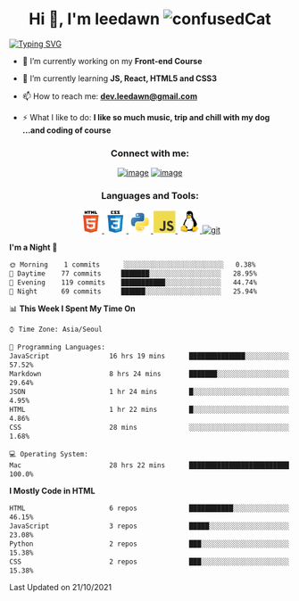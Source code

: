 <h1 align="center">Hi 👋, I'm leedawn <img src="https://emoji.gg/assets/emoji/5041-confusedcat.png" width="64px" height="64px" alt="confusedCat"></h1>

[![Typing SVG](https://readme-typing-svg.herokuapp.com?color=%23FCC419&center=true&vCenter=true&width=854&height=72&lines=Welcome+to+my+Github+Profile!;I'm+a+Front+end+developer;I'm+Growing+programmer)](https://git.io/typing-svg)

- 🔭 I’m currently working on my **Front-end Course**

- 🌱 I’m currently learning **JS, React, HTML5 and CSS3**

- 📫 How to reach me: **dev.leedawn@gmail.com**

- ⚡ What I like to do: **I like so much music, trip and chill with my dog ...and coding of course**

<h3 align="center">Connect with me:</h3>
<div align="center">

[![image](https://img.shields.io/badge/Twitter-1DA1F2?style=for-the-badge&logo=twitter&logoColor=white)](https://twitter.com/leedawnnn)
[![image](https://img.shields.io/badge/Gmail-D14836?style=for-the-badge&logo=gmail&logoColor=white)](mailto:produtor.dev.leedawn@gmail.com)
  
</div>

<h3 align="center">Languages and Tools:</h3>

<p align="center"> 
  <a href="https://www.w3.org/html/" target="_blank"> 
    <img src="https://raw.githubusercontent.com/devicons/devicon/master/icons/html5/html5-original-wordmark.svg" alt="html5" width="40" height="40"/> 
  </a>
  <a href="https://www.w3schools.com/css/" target="_blank"> 
    <img src="https://raw.githubusercontent.com/devicons/devicon/master/icons/css3/css3-original-wordmark.svg" alt="css3" width="40" height="40"/> 
  </a> 
  <a href="https://www.python.org" target="_blank"> 
    <img src="https://raw.githubusercontent.com/devicons/devicon/master/icons/python/python-original.svg" alt="python" width="40" height="40"/> 
  </a>  
  <a href="https://developer.mozilla.org/en-US/docs/Web/JavaScript" target="_blank"> 
    <img src="https://raw.githubusercontent.com/devicons/devicon/master/icons/javascript/javascript-original.svg" alt="javascript" width="40" height="40"/> 
  </a> 
  <a href="https://www.linux.org/" target="_blank"> 
    <img src="https://raw.githubusercontent.com/devicons/devicon/master/icons/linux/linux-original.svg" alt="linux" width="40" height="40"/> 
  </a> 
  <a href="https://git-scm.com/" target="_blank"> 
    <img src="https://www.vectorlogo.zone/logos/git-scm/git-scm-icon.svg" alt="git" width="40" height="40"/> 
  </a>
</p>

<!--START_SECTION:waka-->
**I'm a Night 🦉** 

```text
🌞 Morning    1 commits      ░░░░░░░░░░░░░░░░░░░░░░░░░   0.38% 
🌆 Daytime    77 commits     ███████░░░░░░░░░░░░░░░░░░   28.95% 
🌃 Evening    119 commits    ███████████░░░░░░░░░░░░░░   44.74% 
🌙 Night      69 commits     ██████░░░░░░░░░░░░░░░░░░░   25.94%

```


📊 **This Week I Spent My Time On** 

```text
⌚︎ Time Zone: Asia/Seoul

💬 Programming Languages: 
JavaScript               16 hrs 19 mins      ██████████████░░░░░░░░░░░   57.52% 
Markdown                 8 hrs 24 mins       ███████░░░░░░░░░░░░░░░░░░   29.64% 
JSON                     1 hr 24 mins        █░░░░░░░░░░░░░░░░░░░░░░░░   4.95% 
HTML                     1 hr 22 mins        █░░░░░░░░░░░░░░░░░░░░░░░░   4.86% 
CSS                      28 mins             ░░░░░░░░░░░░░░░░░░░░░░░░░   1.68%

💻 Operating System: 
Mac                      28 hrs 22 mins      █████████████████████████   100.0%

```

**I Mostly Code in HTML** 

```text
HTML                     6 repos             ███████████░░░░░░░░░░░░░░   46.15% 
JavaScript               3 repos             █████░░░░░░░░░░░░░░░░░░░░   23.08% 
Python                   2 repos             ███░░░░░░░░░░░░░░░░░░░░░░   15.38% 
CSS                      2 repos             ███░░░░░░░░░░░░░░░░░░░░░░   15.38%

```



 Last Updated on 21/10/2021
<!--END_SECTION:waka-->
